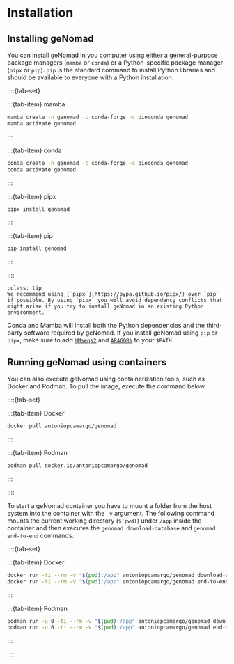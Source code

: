# Installation

## Installing geNomad

You can install geNomad in you computer using either a general-purpose package managers (`mamba` or `conda`) or a Python-specific package manager (`pipx` or `pip`). `pip` is the standard command to install Python libraries and should be available to everyone with a Python installation.

::::{tab-set}

:::{tab-item} mamba
```bash
mamba create -n genomad -c conda-forge -c bioconda genomad
mamba activate genomad
```
:::

:::{tab-item} conda
```bash
conda create -n genomad -c conda-forge -c bioconda genomad
conda activate genomad
```
:::

:::{tab-item} pipx
```bash
pipx install genomad
```
:::

:::{tab-item} pip
```bash
pip install genomad
```
:::

::::

```{admonition} pipx installation
:class: tip
We recommend using [`pipx`](https://pypa.github.io/pipx/) over `pip` if possible. By using `pipx` you will avoid dependency conflicts that might arise if you try to install geNomad in an existing Python environment.
```

Conda and Mamba will install both the Python dependencies and the third-party software required by geNomad. If you install geNomad using `pip` or `pipx`, make sure to add [`MMseqs2`](https://github.com/soedinglab/MMseqs2/) and [`ARAGORN`](http://www.ansikte.se/ARAGORN/) to your `$PATH`.

## Running geNomad using containers

You can also execute geNomad using containerization tools, such as Docker and Podman. To pull the image, execute the command below.

::::{tab-set}

:::{tab-item} Docker
```bash
docker pull antoniopcamargo/genomad
```
:::

:::{tab-item} Podman
```bash
podman pull docker.io/antoniopcamargo/genomad
```
:::

::::

To start a geNomad container you have to mount a folder from the host system into the container with the `-v` argument. The following command mounts the current working directory (`$(pwd)`) under `/app` inside the container and then executes the `genomad download-database` and `genomad end-to-end` commands.

::::{tab-set}

:::{tab-item} Docker
```bash
docker run -ti --rm -v "$(pwd):/app" antoniopcamargo/genomad download-database .
docker run -ti --rm -v "$(pwd):/app" antoniopcamargo/genomad end-to-end input.fna output genomad_db
```
:::

:::{tab-item} Podman
```bash
podman run -u 0 -ti --rm -v "$(pwd):/app" antoniopcamargo/genomad download-database .
podman run -u 0 -ti --rm -v "$(pwd):/app" antoniopcamargo/genomad end-to-end input.fna output genomad_db
```
:::

::::
